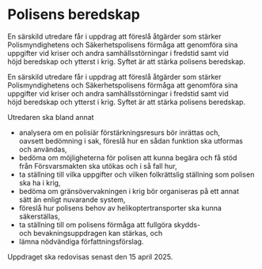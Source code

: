 # Polisens beredskap

En särskild utredare får i uppdrag att föreslå åtgärder som stärker Polismyndighetens och Säkerhetspolisens förmåga att genomföra sina uppgifter vid kriser och andra samhällsstörningar i fredstid samt vid höjd beredskap och ytterst i krig. Syftet är att stärka polisens beredskap.

En särskild utredare får i uppdrag att föreslå åtgärder som stärker Polismyndighetens och Säkerhetspolisens förmåga att genomföra sina uppgifter vid kriser och andra samhällsstörningar i fredstid samt vid höjd beredskap och ytterst i krig. Syftet är att stärka polisens beredskap.

Utredaren ska bland annat

* analysera om en polisiär förstärkningsresurs bör inrättas och, oavsett bedömning i sak, föreslå hur en sådan funktion ska utformas och användas,
* bedöma om möjligheterna för polisen att kunna begära och få stöd från Försvarsmakten ska utökas och i så fall hur,
* ta ställning till vilka uppgifter och vilken folkrättslig ställning som polisen ska ha i krig,
* bedöma om gränsövervakningen i krig bör organiseras på ett annat sätt än enligt nuvarande system,
* föreslå hur polisens behov av helikoptertransporter ska kunna säkerställas,
* ta ställning till om polisens förmåga att fullgöra skydds- och bevakningsuppdragen kan stärkas, och
* lämna nödvändiga författningsförslag.

Uppdraget ska redovisas senast den 15 april 2025.
